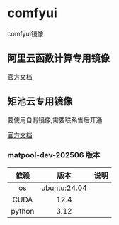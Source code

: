 # comfyui
comfyui镜像


## 阿里云函数计算专用镜像

[官方文档](https://help.aliyun.com/zh/functioncompute/fc-3-0)


## 矩池云专用镜像

要使用自有镜像,需要联系售后开通 

[官方文档](https://matpool.com/supports/doc-quick-start/)

### matpool-dev-202506 版本

|   依赖   |      版本      |    说明    |
|:------:|:------------:|:--------:|
|   os   | ubuntu:24.04 |          |
|  CUDA  |     12.4     |          |
| python |     3.12     | |